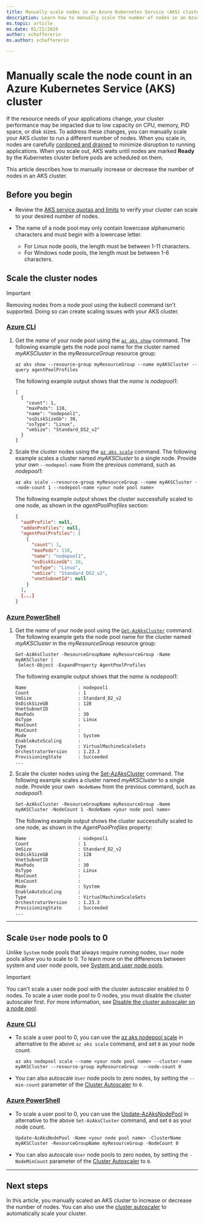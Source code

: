 ```yaml
---
title: Manually scale nodes in an Azure Kubernetes Service (AKS) cluster
description: Learn how to manually scale the number of nodes in an Azure Kubernetes Service (AKS) cluster.
ms.topic: article
ms.date: 01/22/2024
author: schaffererin
ms.author: schaffererin

---
```


# Manually scale the node count in an Azure Kubernetes Service (AKS) cluster

If the resource needs of your applications change, your cluster performance may be impacted due to low capacity on CPU, memory, PID space, or disk sizes. To address these changes, you can manually scale your AKS cluster to run a different number of nodes. When you scale in, nodes are carefully [cordoned and drained][kubernetes-drain] to minimize disruption to running applications. When you scale out, AKS waits until nodes are marked **Ready** by the Kubernetes cluster before pods are scheduled on them.

This article describes how to manually increase or decrease the number of nodes in an AKS cluster.

## Before you begin

* Review the [AKS service quotas and limits][service-quotas] to verify your cluster can scale to your desired number of nodes.

* The name of a node pool may only contain lowercase alphanumeric characters and must begin with a lowercase letter.

   * For Linux node pools, the length must be between 1-11 characters.
   * For Windows node pools, the length must be between 1-6 characters.

## Scale the cluster nodes

> [!IMPORTANT]
> Removing nodes from a node pool using the kubectl command isn't supported. Doing so can create scaling issues with your AKS cluster.

### [Azure CLI](#tab/azure-cli)

1. Get the *name* of your node pool using the [`az aks show`][az-aks-show] command. The following example gets the node pool name for the cluster named *myAKSCluster* in the *myResourceGroup* resource group:

    ```azurecli-interactive
    az aks show --resource-group myResourceGroup --name myAKSCluster --query agentPoolProfiles
    ```

    The following example output shows that the *name* is *nodepool1*:

    ```output
    [
      {
        "count": 1,
        "maxPods": 110,
        "name": "nodepool1",
        "osDiskSizeGb": 30,
        "osType": "Linux",
        "vmSize": "Standard_DS2_v2"
      }
    ]
    ```

2. Scale the cluster nodes using the [`az aks scale`][az-aks-scale] command. The following example scales a cluster named *myAKSCluster* to a single node. Provide your own `--nodepool-name` from the previous command, such as *nodepool1*:

    ```azurecli-interactive
    az aks scale --resource-group myResourceGroup --name myAKSCluster --node-count 1 --nodepool-name <your node pool name>
    ```

    The following example output shows the cluster successfully scaled to one node, as shown in the *agentPoolProfiles* section:

    ```json
    {
      "aadProfile": null,
      "addonProfiles": null,
      "agentPoolProfiles": [
        {
          "count": 1,
          "maxPods": 110,
          "name": "nodepool1",
          "osDiskSizeGb": 30,
          "osType": "Linux",
          "vmSize": "Standard_DS2_v2",
          "vnetSubnetId": null
        }
      ],
      [...]
    }
    ```

### [Azure PowerShell](#tab/azure-powershell)

1. Get the *name* of your node pool using the [`Get-AzAksCluster`][get-azakscluster] command. The following example gets the node pool name for the cluster named *myAKSCluster* in the *myResourceGroup* resource group:

    ```azurepowershell-interactive
    Get-AzAksCluster -ResourceGroupName myResourceGroup -Name myAKSCluster |
     Select-Object -ExpandProperty AgentPoolProfiles
    ```

    The following example output shows that the *name* is *nodepool1*:

    ```output
    Name                   : nodepool1
    Count                  : 1
    VmSize                 : Standard_D2_v2
    OsDiskSizeGB           : 128
    VnetSubnetID           :
    MaxPods                : 30
    OsType                 : Linux
    MaxCount               :
    MinCount               :
    Mode                   : System
    EnableAutoScaling      :
    Type                   : VirtualMachineScaleSets
    OrchestratorVersion    : 1.23.3
    ProvisioningState      : Succeeded
    ...
    ```

2. Scale the cluster nodes using the [Set-AzAksCluster][set-azakscluster] command. The following example scales a cluster named *myAKSCluster* to a single node. Provide your own `-NodeName` from the previous command, such as *nodepool1*:

    ```azurepowershell-interactive
    Set-AzAksCluster -ResourceGroupName myResourceGroup -Name myAKSCluster -NodeCount 1 -NodeName <your node pool name>
    ```

    The following example output shows the cluster successfully scaled to one node, as shown in the *AgentPoolProfiles* property:

    ```output
    Name                   : nodepool1
    Count                  : 1
    VmSize                 : Standard_D2_v2
    OsDiskSizeGB           : 128
    VnetSubnetID           :
    MaxPods                : 30
    OsType                 : Linux
    MaxCount               :
    MinCount               :
    Mode                   : System
    EnableAutoScaling      :
    Type                   : VirtualMachineScaleSets
    OrchestratorVersion    : 1.23.3
    ProvisioningState      : Succeeded
    ...
    ```

---

## Scale `User` node pools to 0

Unlike `System` node pools that always require running nodes, `User` node pools allow you to scale to 0. To learn more on the differences between system and user node pools, see [System and user node pools](use-system-pools.md).

> [!IMPORTANT]
> You can't scale a user node pool with the cluster autoscaler enabled to 0 nodes. To scale a user node pool to 0 nodes, you must disable the cluster autoscaler first. For more information, see [Disable the cluster autoscaler on a node pool](./cluster-autoscaler.md#disable-the-cluster-autoscaler-on-a-node-pool).

### [Azure CLI](#tab/azure-cli)

* To scale a user pool to 0, you can use the [az aks nodepool scale][az-aks-nodepool-scale] in alternative to the above `az aks scale` command, and set `0` as your node count.

    ```azurecli-interactive
    az aks nodepool scale --name <your node pool name> --cluster-name myAKSCluster --resource-group myResourceGroup  --node-count 0 
    ```

* You can also autoscale `User` node pools to zero nodes, by setting the `--min-count` parameter of the [Cluster Autoscaler](cluster-autoscaler.md) to `0`.

### [Azure PowerShell](#tab/azure-powershell)

* To scale a user pool to 0, you can use the [Update-AzAksNodePool][update-azaksnodepool] in alternative to the above `Set-AzAksCluster` command, and set `0` as your node count.

    ```azurepowershell-interactive
    Update-AzAksNodePool -Name <your node pool name> -ClusterName myAKSCluster -ResourceGroupName myResourceGroup -NodeCount 0
    ```

* You can also autoscale `User` node pools to zero nodes, by setting the `-NodeMinCount` parameter of the [Cluster Autoscaler](cluster-autoscaler.md) to `0`.

---

## Next steps

In this article, you manually scaled an AKS cluster to increase or decrease the number of nodes. You can also use the [cluster autoscaler][cluster-autoscaler] to automatically scale your cluster.

<!-- LINKS - external -->
[kubernetes-drain]: https://kubernetes.io/docs/tasks/administer-cluster/safely-drain-node/

<!-- LINKS - internal -->
[az-aks-show]: /cli/azure/aks#az_aks_show
[get-azakscluster]: /powershell/module/az.aks/get-azakscluster
[az-aks-scale]: /cli/azure/aks#az_aks_scale
[set-azakscluster]: /powershell/module/az.aks/set-azakscluster
[cluster-autoscaler]: cluster-autoscaler.md
[az-aks-nodepool-scale]: /cli/azure/aks/nodepool#az_aks_nodepool_scale
[update-azaksnodepool]: /powershell/module/az.aks/update-azaksnodepool
[service-quotas]: ./quotas-skus-regions.md#service-quotas-and-limits

